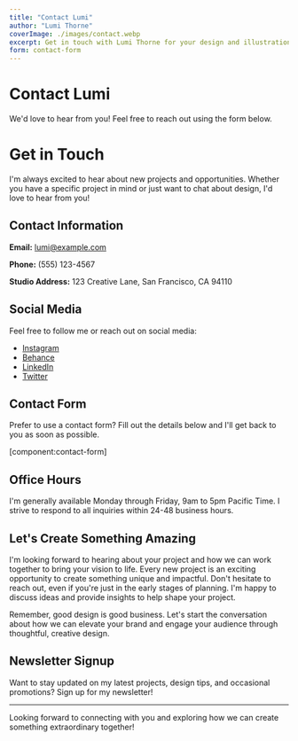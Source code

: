 ```yaml
---
title: "Contact Lumi"
author: "Lumi Thorne"
coverImage: ./images/contact.webp
excerpt: Get in touch with Lumi Thorne for your design and illustration needs.
form: contact-form
---
```


# Contact Lumi

We'd love to hear from you! Feel free to reach out using the form below.

# Get in Touch

I'm always excited to hear about new projects and opportunities. Whether you have a specific project in mind or just want to chat about design, I'd love to hear from you!

## Contact Information

**Email:** lumi@example.com

**Phone:** (555) 123-4567

**Studio Address:** 123 Creative Lane, San Francisco, CA 94110

## Social Media

Feel free to follow me or reach out on social media:

- [Instagram](https://www.instagram.com/lumithornedesign)
- [Behance](https://www.behance.net/lumithorne)
- [LinkedIn](https://www.linkedin.com/in/lumithorne)
- [Twitter](https://twitter.com/lumithornedesign)

## Contact Form

Prefer to use a contact form? Fill out the details below and I'll get back to you as soon as possible.

[component:contact-form]

## Office Hours

I'm generally available Monday through Friday, 9am to 5pm Pacific Time. I strive to respond to all inquiries within 24-48 business hours.

## Let's Create Something Amazing

I'm looking forward to hearing about your project and how we can work together to bring your vision to life. Every new project is an exciting opportunity to create something unique and impactful. Don't hesitate to reach out, even if you're just in the early stages of planning. I'm happy to discuss ideas and provide insights to help shape your project.

Remember, good design is good business. Let's start the conversation about how we can elevate your brand and engage your audience through thoughtful, creative design.

## Newsletter Signup

Want to stay updated on my latest projects, design tips, and occasional promotions? Sign up for my newsletter!

---

Looking forward to connecting with you and exploring how we can create something extraordinary together!
